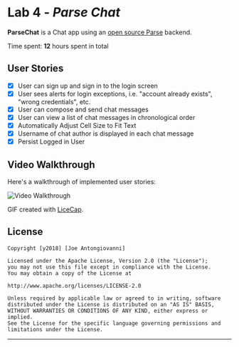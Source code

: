 # Lab 4 - *Parse Chat*

**ParseChat** is a Chat app using an [open source Parse](http://parseplatform.org/) backend.

Time spent: **12** hours spent in total

## User Stories

- [x] User can sign up and sign in to the login screen 
- [x] User sees alerts for login exceptions, i.e. "account already exists", "wrong credentials", etc. 
- [x] User can compose and send chat messages 
- [x] User can view a list of chat messages in chronological order 
- [x] Automatically Adjust Cell Size to Fit Text 
- [x] Username of chat author is displayed in each chat message 
- [x] Persist Logged in User 

## Video Walkthrough

Here's a walkthrough of implemented user stories:

<img src='https://i.imgur.com/HGF6E66.gif' title='Video Walkthrough' width='' alt='Video Walkthrough' />

GIF created with [LiceCap](http://www.cockos.com/licecap/).


## License

    Copyright [y2018] [Joe Antongiovanni]

    Licensed under the Apache License, Version 2.0 (the "License");
    you may not use this file except in compliance with the License.
    You may obtain a copy of the License at

    http://www.apache.org/licenses/LICENSE-2.0

    Unless required by applicable law or agreed to in writing, software
    distributed under the License is distributed on an "AS IS" BASIS,
    WITHOUT WARRANTIES OR CONDITIONS OF ANY KIND, either express or implied.
    See the License for the specific language governing permissions and
    limitations under the License.

---
